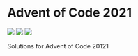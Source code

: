 # Advent of Code 2021

![](https://img.shields.io/badge/day%20📅-21-blue)
![](https://img.shields.io/badge/days%20completed-15-red)
![](https://img.shields.io/badge/stars%20⭐-30-yellow)

Solutions for Advent of Code 20121